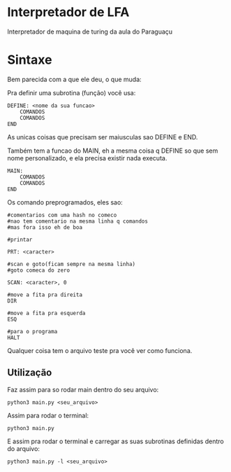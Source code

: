 # Interpretador de LFA
Interpretador de maquina de turing da aula do Paraguaçu

# Sintaxe

Bem parecida com a que ele deu, o que muda:

Pra definir uma subrotina (função) você usa:
	 

    DEFINE: <nome da sua funcao>
		COMANDOS
		COMANDOS
    END

As unicas coisas que precisam ser maiusculas sao DEFINE e END.

Também tem a funcao do MAIN, eh a mesma coisa q DEFINE so que sem nome 
personalizado, e ela precisa existir nada executa.
		
	MAIN: 
		COMANDOS
		COMANDOS
	END

Os comando preprogramados, eles sao:
		
	

    #comentarios com uma hash no comeco 
    #nao tem comentario na mesma linha q comandos
    #mas fora isso eh de boa
	
    #printar
    
    PRT: <caracter> 
    
    #scan e goto(ficam sempre na mesma linha)
    #goto comeca do zero
    
    SCAN: <caracter>, 0

    #move a fita pra direita
    DIR
	
    #move a fita pra esquerda
    ESQ 

    #para o programa
    HALT

Qualquer coisa tem o arquivo teste pra você ver como funciona.

## Utilização

Faz assim para so rodar main dentro do seu arquivo:
	

    python3 main.py <seu_arquivo>

Assim para rodar o terminal:


    python3 main.py 

E assim pra rodar o terminal e carregar as suas subrotinas definidas dentro do arquivo:


    python3 main.py -l <seu_arquivo>